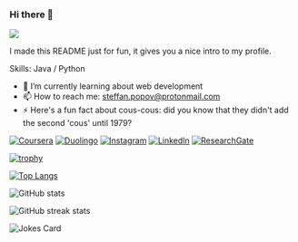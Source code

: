 <!-- ### Hi there 👋 -->


<!-- ![GitHub Stats](https://github-readme-stats.vercel.app/api?username=popovstefan) -->
<!-- ![Streak Stats](https://github-readme-streak-stats.herokuapp.com/?user=popovstefan) -->

<!-- ![GitHub Profile Summary Stats](https://github-profile-summary-cards.vercel.app/api/cards/profile-details?username=popovstefan&theme=vue) -->

<!-- ##### 📫 My online footprint
---

[![Coursera](https://img.shields.io/badge/Coursera-0056D2?style=for-the-badge&logo=Coursera&logoColor=white)](https://www.coursera.org/user/23c9d71e45e3ba1ea7a5df36c7b43822)
[![Duolingo](https://img.shields.io/badge/Duolingo-58CC02?style=for-the-badge&logo=Duolingo&logoColor=white)](https://www.duolingo.com/profile/Stefan.Popov)
[![Instagram](https://img.shields.io/badge/Instagram-E4405F?style=for-the-badge&logo=instagram&logoColor=white)](https://www.instagram.com/steffaanpopov/?hl=en)
[![LinkedIn](https://img.shields.io/badge/LinkedIn-0077B5?style=for-the-badge&logo=linkedin&logoColor=white)](https://www.linkedin.com/in/popovstefan/)
[![ResearchGate](https://img.shields.io/badge/Research_Gate-00CCBB.svg?&style=for-the-badge&logo=ResearchGate&logoColor=white)](https://www.researchgate.net/profile/Stefan-Popov-8)
-->



<!--
**popovstefan/popovstefan** is a ✨ _special_ ✨ repository because its `README.md` (this file) appears on your GitHub profile.

Here are some ideas to get you started:

- 🔭 I’m currently working on ...
- 🌱 I’m currently learning ...
- 👯 I’m looking to collaborate on ...
- 🤔 I’m looking for help with ...
- 💬 Ask me about ...
- 📫 How to reach me: ...
- 😄 Pronouns: ...
- ⚡ Fun fact: ...
-->

### Hi there 👋
![](https://arturssmirnovs.github.io/github-profile-readme-generator/images/banner.png)

I made this README just for fun, it gives you a nice intro to my profile.

Skills: Java / Python

- 🌱 I’m currently learning about web development 
- 📫 How to reach me: steffan.popov@protonmail.com 
- ⚡ Here's a fun fact about cous-cous: did you know that they didn't add the second 'cous' until 1979?

[![Coursera](https://img.shields.io/badge/Coursera-0056D2?style=for-the-badge&logo=Coursera&logoColor=white)](https://www.coursera.org/user/23c9d71e45e3ba1ea7a5df36c7b43822)
[![Duolingo](https://img.shields.io/badge/Duolingo-58CC02?style=for-the-badge&logo=Duolingo&logoColor=white)](https://www.duolingo.com/profile/Stefan.Popov)
[![Instagram](https://img.shields.io/badge/Instagram-E4405F?style=for-the-badge&logo=instagram&logoColor=white)](https://www.instagram.com/steffaanpopov/?hl=en)
[![LinkedIn](https://img.shields.io/badge/LinkedIn-0077B5?style=for-the-badge&logo=linkedin&logoColor=white)](https://www.linkedin.com/in/popovstefan/)
[![ResearchGate](https://img.shields.io/badge/Research_Gate-00CCBB.svg?&style=for-the-badge&logo=ResearchGate&logoColor=white)](https://www.researchgate.net/profile/Stefan-Popov-8)

[![trophy](https://github-profile-trophy.vercel.app/?username=popovstefan)](https://github.com/ryo-ma/github-profile-trophy)

[![Top Langs](https://github-readme-stats.vercel.app/api/top-langs/?username=popovstefan)](https://github.com/anuraghazra/github-readme-stats)

![GitHub stats](https://github-readme-stats.vercel.app/api?username=popovstefan&show_icons=true&count_private=true)  

![GitHub streak stats](https://streak-stats.demolab.com/?user=popovstefan)  

![Jokes Card](https://readme-jokes.vercel.app/api)

